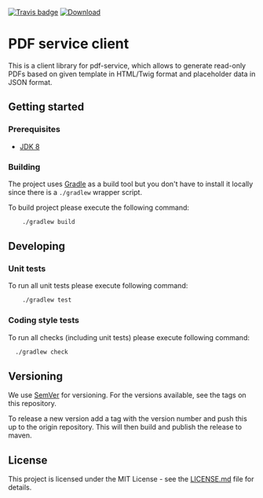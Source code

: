 [![Travis badge](https://api.travis-ci.org/hmcts/cmc-pdf-service-client.svg?branch=master)](https://travis-ci.org/hmcts/cmc-pdf-service-client)
[![Download](https://api.bintray.com/packages/hmcts/hmcts-maven/pdf-service-client/images/download.svg) ](https://bintray.com/hmcts/hmcts-maven/pdf-service-client/_latestVersion)

# PDF service client

This is a client library for pdf-service, which allows to generate read-only PDFs based on given template in HTML/Twig format and 
placeholder data in JSON format. 

## Getting started

### Prerequisites

- [JDK 8](https://www.oracle.com/java)

### Building

The project uses [Gradle](https://gradle.org) as a build tool but you don't have to install it locally since there is a
`./gradlew` wrapper script.

To build project please execute the following command:

```bash
    ./gradlew build
```

## Developing

### Unit tests

To run all unit tests please execute following command:

```bash
    ./gradlew test
```

### Coding style tests

To run all checks (including unit tests) please execute following command:

```bash
  ./gradlew check
```

## Versioning

We use [SemVer](http://semver.org/) for versioning.
For the versions available, see the tags on this repository.

To release a new version add a tag with the version number and push this up to the origin repository. This will then 
build and publish the release to maven.

## License

This project is licensed under the MIT License - see the [LICENSE.md](LICENSE.md) file for details.
